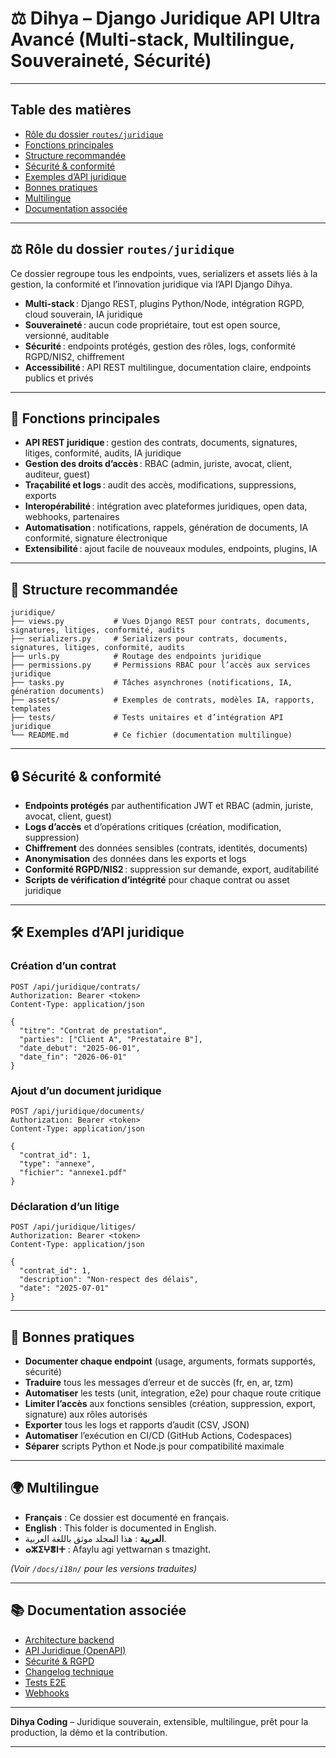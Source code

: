 # ⚖️ Dihya – Django Juridique API Ultra Avancé (Multi-stack, Multilingue, Souveraineté, Sécurité)

---

## Table des matières

- [Rôle du dossier `routes/juridique`](#rôle-du-dossier-routesjuridique)
- [Fonctions principales](#fonctions-principales)
- [Structure recommandée](#structure-recommandée)
- [Sécurité & conformité](#sécurité--conformité)
- [Exemples d’API juridique](#exemples-dapi-juridique)
- [Bonnes pratiques](#bonnes-pratiques)
- [Multilingue](#multilingue)
- [Documentation associée](#documentation-associée)

---

## ⚖️ Rôle du dossier `routes/juridique`

Ce dossier regroupe tous les endpoints, vues, serializers et assets liés à la gestion, la conformité et l’innovation juridique via l’API Django Dihya.

- **Multi-stack** : Django REST, plugins Python/Node, intégration RGPD, cloud souverain, IA juridique
- **Souveraineté** : aucun code propriétaire, tout est open source, versionné, auditable
- **Sécurité** : endpoints protégés, gestion des rôles, logs, conformité RGPD/NIS2, chiffrement
- **Accessibilité** : API REST multilingue, documentation claire, endpoints publics et privés

---

## 🧠 Fonctions principales

- **API REST juridique** : gestion des contrats, documents, signatures, litiges, conformité, audits, IA juridique
- **Gestion des droits d’accès** : RBAC (admin, juriste, avocat, client, auditeur, guest)
- **Traçabilité et logs** : audit des accès, modifications, suppressions, exports
- **Interopérabilité** : intégration avec plateformes juridiques, open data, webhooks, partenaires
- **Automatisation** : notifications, rappels, génération de documents, IA conformité, signature électronique
- **Extensibilité** : ajout facile de nouveaux modules, endpoints, plugins, IA

---

## 📁 Structure recommandée

```
juridique/
├── views.py           # Vues Django REST pour contrats, documents, signatures, litiges, conformité, audits
├── serializers.py     # Serializers pour contrats, documents, signatures, litiges, conformité, audits
├── urls.py            # Routage des endpoints juridique
├── permissions.py     # Permissions RBAC pour l’accès aux services juridique
├── tasks.py           # Tâches asynchrones (notifications, IA, génération documents)
├── assets/            # Exemples de contrats, modèles IA, rapports, templates
├── tests/             # Tests unitaires et d’intégration API juridique
└── README.md          # Ce fichier (documentation multilingue)
```

---

## 🔒 Sécurité & conformité

- **Endpoints protégés** par authentification JWT et RBAC (admin, juriste, avocat, client, guest)
- **Logs d’accès** et d’opérations critiques (création, modification, suppression)
- **Chiffrement** des données sensibles (contrats, identités, documents)
- **Anonymisation** des données dans les exports et logs
- **Conformité RGPD/NIS2** : suppression sur demande, export, auditabilité
- **Scripts de vérification d’intégrité** pour chaque contrat ou asset juridique

---

## 🛠️ Exemples d’API juridique

### Création d’un contrat

```http
POST /api/juridique/contrats/
Authorization: Bearer <token>
Content-Type: application/json

{
  "titre": "Contrat de prestation",
  "parties": ["Client A", "Prestataire B"],
  "date_debut": "2025-06-01",
  "date_fin": "2026-06-01"
}
```

### Ajout d’un document juridique

```http
POST /api/juridique/documents/
Authorization: Bearer <token>
Content-Type: application/json

{
  "contrat_id": 1,
  "type": "annexe",
  "fichier": "annexe1.pdf"
}
```

### Déclaration d’un litige

```http
POST /api/juridique/litiges/
Authorization: Bearer <token>
Content-Type: application/json

{
  "contrat_id": 1,
  "description": "Non-respect des délais",
  "date": "2025-07-01"
}
```

---

## 📝 Bonnes pratiques

- **Documenter chaque endpoint** (usage, arguments, formats supportés, sécurité)
- **Traduire** tous les messages d’erreur et de succès (fr, en, ar, tzm)
- **Automatiser** les tests (unit, integration, e2e) pour chaque route critique
- **Limiter l’accès** aux fonctions sensibles (création, suppression, export, signature) aux rôles autorisés
- **Exporter** tous les logs et rapports d’audit (CSV, JSON)
- **Automatiser** l’exécution en CI/CD (GitHub Actions, Codespaces)
- **Séparer** scripts Python et Node.js pour compatibilité maximale

---

## 🌍 Multilingue

- **Français** : Ce dossier est documenté en français.
- **English** : This folder is documented in English.
- **العربية** : هذا المجلد موثق باللغة العربية.
- **ⴰⵣⵉⵖⴻⵏⵜ** : Afaylu agi yettwarnan s tmazight.

*(Voir `/docs/i18n/` pour les versions traduites)*

---

## 📚 Documentation associée

- [Architecture backend](../../../../docs/architecture.md)
- [API Juridique (OpenAPI)](../../../../docs/openapi.yaml)
- [Sécurité & RGPD](../../../../SECURITY.md)
- [Changelog technique](../../../../TECHNICAL_CHANGELOG.md)
- [Tests E2E](../../../../E2E_TESTS_GUIDE.md)
- [Webhooks](../../../../WEBHOOKS_GUIDE.md)

---

**Dihya Coding** – Juridique souverain, extensible, multilingue, prêt pour la production, la démo et la contribution.

---
